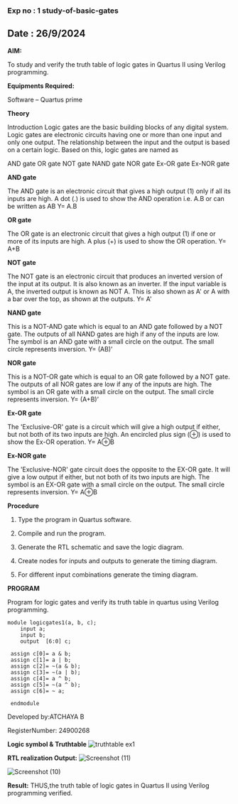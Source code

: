 ### Exp no : 1  study-of-basic-gates

## Date : 26/9/2024

**AIM:** 

To study and verify the truth table of logic gates in Quartus II using Verilog programming.

**Equipments Required:**

Software – Quartus prime 

**Theory**

Introduction Logic gates are the basic building blocks of any digital system. Logic gates are electronic circuits having one or more than one input and only one output. The relationship between the input and the output is based on a certain logic. Based on this, logic gates are named as

AND gate OR gate NOT gate NAND gate NOR gate Ex-OR gate Ex-NOR gate

**AND gate**

The AND gate is an electronic circuit that gives a high output (1) only if all its inputs are high. A dot (.) is used to show the AND operation i.e. A.B or can be written as AB
Y= A.B

**OR gate** 

The OR gate is an electronic circuit that gives a high output (1) if one or more of its inputs are high. A plus (+) is used to show the OR operation.
Y= A+B

**NOT gate**

The NOT gate is an electronic circuit that produces an inverted version of the input at its output. It is also known as an inverter. If the input variable is A, the inverted output is known as NOT A. This is also shown as A' or A with a bar over the top, as shown at the outputs.
Y= A'

**NAND gate**

This is a NOT-AND gate which is equal to an AND gate followed by a NOT gate. The outputs of all NAND gates are high if any of the inputs are low. The symbol is an AND gate with a small circle on the output. The small circle represents inversion.
Y= (AB)’

**NOR gate**

This is a NOT-OR gate which is equal to an OR gate followed by a NOT gate. The outputs of all NOR gates are low if any of the inputs are high. The symbol is an OR gate with a small circle on the output. The small circle represents inversion.
Y= (A+B)’

**Ex-OR gate**

The 'Exclusive-OR' gate is a circuit which will give a high output if either, but not both of its two inputs are high. An encircled plus sign (⊕) is used to show the Ex-OR operation.
Y= A⊕B

**Ex-NOR gate**

The 'Exclusive-NOR' gate circuit does the opposite to the EX-OR gate. It will give a low output if either, but not both of its two inputs are high. The symbol is an EX-OR gate with a small circle on the output. The small circle represents inversion.
Y= A⊕B

**Procedure** 

1.	Type the program in Quartus software.

2.	Compile and run the program.

3.	Generate the RTL schematic and save the logic diagram.

4.	Create nodes for inputs and outputs to generate the timing diagram.

5.	For different input combinations generate the timing diagram.


**PROGRAM**

Program for logic gates and verify its truth table in quartus using Verilog programming.

    module logicgates1(a, b, c); 
        input a; 
        input b; 
        output  [6:0] c; 
 
     assign c[0]= a & b; 
     assign c[1]= a | b; 
     assign c[2]= ~(a & b); 
     assign c[3]= ~(a | b); 
     assign c[4]= a ^ b; 
     assign c[5]= ~(a ^ b); 
     assign c[6]= ~ a; 
 
     endmodule
 

 Developed by:ATCHAYA B
 
 RegisterNumber: 24900268
 
**Logic symbol & Truthtable**
![truthtable ex1](https://github.com/user-attachments/assets/d3a32dd2-dd97-4de9-b19d-7d2b9342cb62)



**RTL realization Output:** 
![Screenshot (11)](https://github.com/user-attachments/assets/b966ea09-003c-474b-b5ed-b709f0dba92e)

![Screenshot (10)](https://github.com/user-attachments/assets/14091759-bbb0-4249-b2b2-4f48edae966d)





**Result:**
THUS,the truth table of logic gates in Quartus II using Verilog programming verified.


